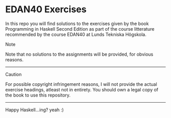 # EDAN40 Exercises
In this repo you will find solutions to the exercises given by the book Programming in Haskell Second Edition as part of the course litterature recommended by the course EDAN40 at Lunds Tekniska Högskola. 

> [!NOTE]
> Note that no solutions to the assignments will be provided, for obvious reasons.

---
> [!CAUTION]
> For possible copyright infringement reasons, I will not provide the actual exercise headings, atleast not in entirety. You should own a legal copy of the book to use this repository.
---
Happy Haskell...ing? yeah :)
